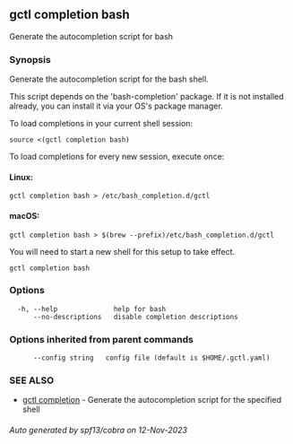 ## gctl completion bash

Generate the autocompletion script for bash

### Synopsis

Generate the autocompletion script for the bash shell.

This script depends on the 'bash-completion' package.
If it is not installed already, you can install it via your OS's package manager.

To load completions in your current shell session:

	source <(gctl completion bash)

To load completions for every new session, execute once:

#### Linux:

	gctl completion bash > /etc/bash_completion.d/gctl

#### macOS:

	gctl completion bash > $(brew --prefix)/etc/bash_completion.d/gctl

You will need to start a new shell for this setup to take effect.


```
gctl completion bash
```

### Options

```
  -h, --help              help for bash
      --no-descriptions   disable completion descriptions
```

### Options inherited from parent commands

```
      --config string   config file (default is $HOME/.gctl.yaml)
```

### SEE ALSO

* [gctl completion](gctl_completion.md)	 - Generate the autocompletion script for the specified shell

###### Auto generated by spf13/cobra on 12-Nov-2023
